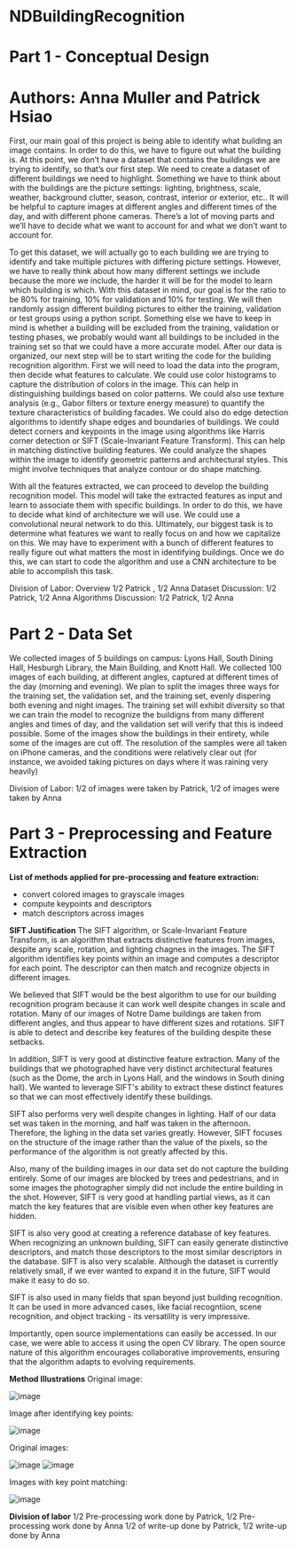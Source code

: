 # NDBuildingRecognition

# Part 1 - Conceptual Design
# Authors: Anna Muller and Patrick Hsiao

First, our main goal of this project is being able to identify what building an image contains. In order to do this, we have to figure out what the building is. At this point, we don’t have a dataset that contains the buildings we are trying to identify, so that’s our first step. We need to create a dataset of different buildings we need to highlight. Something we have to think about with the buildings are the picture settings: lighting, brightness, scale, weather, background clutter, season, contrast, interior or exterior, etc.. It will be helpful to capture images at different angles and different times of the day, and with different phone cameras. There’s a lot of moving parts and we’ll have to decide what we want to account for and what we don’t want to account for. 

To get this dataset, we will actually go to each building we are trying to identify and take multiple pictures with differing picture settings. However, we have to really think about how many different settings we include because the more we include, the harder it will be for the model to learn which building is which. 
With this dataset in mind, our goal is for the ratio to be 80% for training, 10% for validation and 10% for testing. We will then randomly assign different building pictures to either the training, validation or test groups using a python script. Something else we have to keep in mind is whether a building will be excluded from the training, validation or testing phases, we probably would want all buildings to be included in the training set so that we could have a more accurate model.
After our data is organized, our next step will be to start writing the code for the building recognition algorithm. First we will need to load the data into the program, then decide what features to calculate. We could use color histograms to capture the distribution of colors in the image. This can help in distinguishing buildings based on color patterns. We could also use texture analysis (e.g., Gabor filters or texture energy measure) to quantify the texture characteristics of building facades. We could also do edge detection algorithms to identify shape edges and boundaries of buildings. We could detect corners and keypoints in the image using algorithms like Harris corner detection or SIFT (Scale-Invariant Feature Transform). This can help in matching distinctive building features. We could analyze the shapes within the image to identify geometric patterns and architectural styles. This might involve techniques that analyze contour or do shape matching. 

With all the features extracted, we can proceed to develop the building recognition model. This model will take the extracted features as input and learn to associate them with specific buildings. In order to do this, we have to decide what kind of architecture we will use. We could use a convolutional neural network to do this. Ultimately, our biggest task is to determine what features we want to really focus on and how we capitalize on this. We may have to experiment with a bunch of different features to really figure out what matters the most in identifying buildings. Once we do this, we can start to code the algorithm and use a CNN architecture to be able to accomplish this task. 

Division of Labor: 
Overview 1/2 Patrick , 1/2 Anna
Dataset Discussion: 1/2 Patrick, 1/2 Anna
Algorithms Discussion: 1/2 Patrick, 1/2 Anna

# Part 2 - Data Set

We collected images of 5 buildings on campus: Lyons Hall, South Dining Hall, Hesburgh Library, the Main Building, and Knott Hall. We collected 100 images of each building, at different angles, captured at different times of the day (morning and evening).
We plan to split the images three ways for the training set, the validation set, and the training set, evenly dispering both evening and night images. The training set will exhibit diversity so that we can train the model to recognize the buildigns from many different angles and times of day, and the validation set will verify that this is indeed possible. 
Some of the images show the buildings in their entirety, while some of the images are cut off. The resolution of the samples were all taken on iPhone cameras, and the conditions were relatively clear out (for instance, we avoided taking pictures on days where it was raining very heavily)

Division of Labor:
1/2 of images were taken by Patrick, 1/2 of images were taken by Anna

# Part 3 - Preprocessing and Feature Extraction

**List of methods applied for pre-processing and feature extraction:**
- convert colored images to grayscale images
- compute keypoints and descriptors
- match descriptors across images

**SIFT Justification**
The SIFT algorithm, or Scale-Invariant Feature Transform, is an algorithm that extracts distinctive features from images, despite any scale, rotation, and lighting chagnes in the images. The SIFT algorithm identifies key points within an image and computes a descriptor for each point. The descriptor can then match and recognize objects in different images.

We believed that SIFT would be the best algorithm to use for our building recognition program because it can work well despite changes in scale and rotation. Many of our images of Notre Dame buildings are taken from different angles, and thus appear to have different sizes and rotations. SIFT is able to detect and describe key features of the building despite these setbacks.

In addition, SIFT is very good at distinctive feature extraction. Many of the buildings that we photographed have very distinct architectural features (such as the Dome, the arch in Lyons Hall, and the windows in South dining hall). We wanted to leverage SIFT's ability to extract these distinct features so that we can most effectively identify these buildings.

SIFT also performs very well despite changes in lighting. Half of our data set was taken in the morning, and half was taken in the afternoon. Therefore, the lighing in the data set varies greatly. However, SIFT focuses on the structure of the image rather than the value of the pixels, so the performance of the algorithm is not greatly affected by this. 

Also, many of the building images in our data set do not capture the building entirely. Some of our images are blocked by trees and pedestrians, and in some images the photographer simply did not include the entire building in the shot. However, SIFT is very good at handling partial views, as it can match the key features that are visible even when other key features are hidden.

SIFT is also very good at creating a reference database of key features. When recognizing an unknown building, SIFT can easily generate distinctive descriptors, and match those descriptors to the most similar descriptors in the database. SIFT is also very scalable. Although the dataset is currently relatively small, if we ever wanted to expand it in the future, SIFT would make it easy to do so.

SIFT is also used in many fields that span beyond just building recognition. It can be used in more advanced cases, like facial recogntiion, scene recognition, and object tracking - its versatility is very impressive. 

Importantly, open source implementations can easily be accessed. In our case, we were able to access it using the open CV library. The open source nature of this algorithm encourages collaborative improvements, ensuring that the algorithm adapts to evolving requirements.

**Method Illustrations**
Original image:

![image](https://github.com/hsiaopat/NDBuildingRecognition/assets/97554902/50419704-5cd9-472b-b7ba-5cc0cae6704b)

Image after identifying key points:

![image](https://github.com/hsiaopat/NDBuildingRecognition/assets/97554902/a63bbcee-5153-46d8-b762-fd9041106543)

Original images:

![image](https://github.com/hsiaopat/NDBuildingRecognition/assets/97554902/1f0baf12-22be-4b1a-9bac-6c0f16c537b3) ![image](https://github.com/hsiaopat/NDBuildingRecognition/assets/97554902/d6f712cd-fbe5-44f9-8d31-864a9b544a5e)

Images with key point matching: 

![image](https://github.com/hsiaopat/NDBuildingRecognition/assets/97554902/07db31ac-5a99-479f-8c4e-85b085a95057)

**Division of labor**
1/2 Pre-processing work done by Patrick, 1/2 Pre-processing work done by Anna
1/2 of write-up done by Patrick, 1/2 write-up done by Anna






